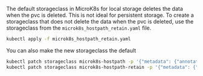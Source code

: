 The default storageclass in MicroK8s for local storage deletes the data when the pvc is deleted. This is not ideal for persistent storage. To create a storageclass that does not delete the data when the pvc is deleted, use the storageclass from the `microk8s_hostpath_retain.yaml` file.

```bash
kubectl apply -f microk8s_hostpath_retain.yaml
```

You can also make the new storageclass the default
```bash
kubectl patch storageclass microk8s-hostpath -p '{"metadata": {"annotations":{"storageclass.kubernetes.io/is-default-class":"false"}}}'       
kubectl patch storageclass microk8s-hostpath-retain -p '{"metadata": {"annotations":{"storageclass.kubernetes.io/is-default-class":"true"}}}'
```
